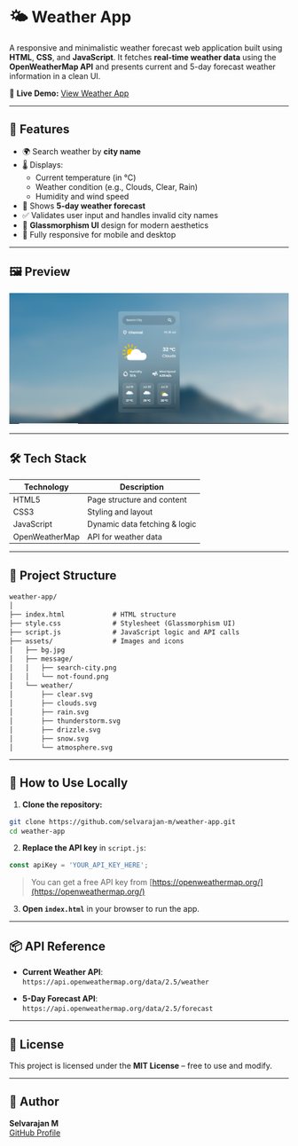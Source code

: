 # 🌤️ Weather App

A responsive and minimalistic weather forecast web application built using **HTML**, **CSS**, and **JavaScript**. It fetches **real-time weather data** using the **OpenWeatherMap API** and presents current and 5-day forecast weather information in a clean UI.

🔗 **Live Demo:** [View Weather App](https://selvarajan-m.github.io/weather-app/)

---

## 📌 Features

- 🌍 Search weather by **city name**
- 🌡️ Displays:
  - Current temperature (in °C)
  - Weather condition (e.g., Clouds, Clear, Rain)
  - Humidity and wind speed
- 📆 Shows **5-day weather forecast**
- ✅ Validates user input and handles invalid city names
- 🧊 **Glassmorphism UI** design for modern aesthetics
- 📱 Fully responsive for mobile and desktop

---

## 🖼️ Preview

![Search Screen](assets/preview/webPreview.PNG)

---

## 🛠️ Tech Stack

| Technology     | Description                    |
|----------------|--------------------------------|
| HTML5          | Page structure and content     |
| CSS3           | Styling and layout             |
| JavaScript     | Dynamic data fetching & logic  |
| OpenWeatherMap | API for weather data           |

---

## 📁 Project Structure

```
weather-app/
│
├── index.html            # HTML structure
├── style.css             # Stylesheet (Glassmorphism UI)
├── script.js             # JavaScript logic and API calls
├── assets/               # Images and icons
│   ├── bg.jpg
│   ├── message/
│   │   ├── search-city.png
│   │   └── not-found.png
│   └── weather/
│       ├── clear.svg
│       ├── clouds.svg
│       ├── rain.svg
│       ├── thunderstorm.svg
│       ├── drizzle.svg
│       ├── snow.svg
│       └── atmosphere.svg
```

---

## 🔧 How to Use Locally

1. **Clone the repository:**

```bash
git clone https://github.com/selvarajan-m/weather-app.git
cd weather-app
```

2. **Replace the API key** in `script.js`:

```javascript
const apiKey = 'YOUR_API_KEY_HERE';
```

> You can get a free API key from [https://openweathermap.org/](https://openweathermap.org/)

3. **Open `index.html`** in your browser to run the app.

---

## 📦 API Reference

- **Current Weather API**:  
  `https://api.openweathermap.org/data/2.5/weather`

- **5-Day Forecast API**:  
  `https://api.openweathermap.org/data/2.5/forecast`

---

## 📃 License

This project is licensed under the **MIT License** – free to use and modify.

---

## 🙌 Author

**Selvarajan M**  
[GitHub Profile](https://github.com/selvarajan-m)
